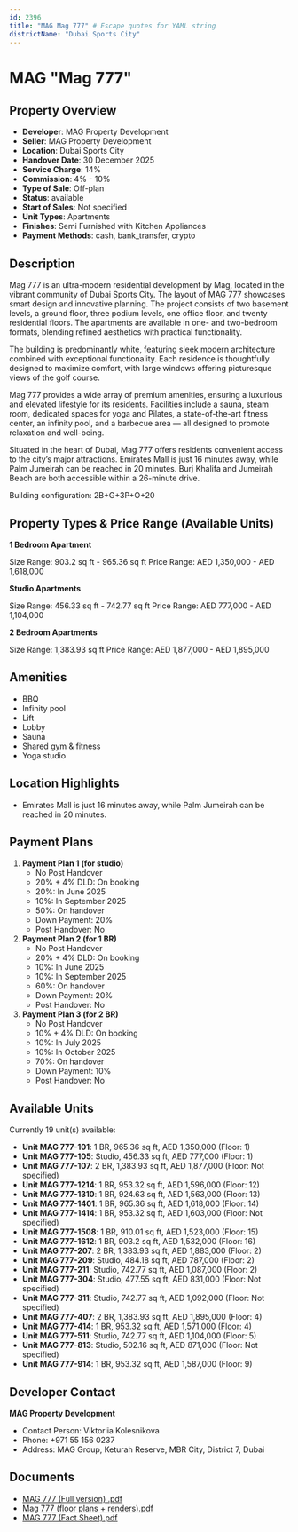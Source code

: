 ```yaml
---
id: 2396
title: "MAG Mag 777" # Escape quotes for YAML string
districtName: "Dubai Sports City"
---
```


# MAG "Mag 777"

## Property Overview
- **Developer**: MAG Property Development
- **Seller**: MAG Property Development
- **Location**: Dubai Sports City
- **Handover Date**: 30 December 2025
- **Service Charge**: 14%
- **Commission**: 4% - 10%
- **Type of Sale**: Off-plan
- **Status**: available
- **Start of Sales**: Not specified
- **Unit Types**: Apartments
- **Finishes**: Semi Furnished with Kitchen Appliances
- **Payment Methods**: cash, bank_transfer, crypto

## Description
Mag 777 is an ultra-modern residential development by Mag, located in the vibrant community of Dubai Sports City. The layout of MAG 777 showcases smart design and innovative planning. The project consists of two basement levels, a ground floor, three podium levels, one office floor, and twenty residential floors. The apartments are available in one- and two-bedroom formats, blending refined aesthetics with practical functionality.

The building is predominantly white, featuring sleek modern architecture combined with exceptional functionality. Each residence is thoughtfully designed to maximize comfort, with large windows offering picturesque views of the golf course.

Mag 777 provides a wide array of premium amenities, ensuring a luxurious and elevated lifestyle for its residents. Facilities include a sauna, steam room, dedicated spaces for yoga and Pilates, a state-of-the-art fitness center, an infinity pool, and a barbecue area — all designed to promote relaxation and well-being.

Situated in the heart of Dubai, Mag 777 offers residents convenient access to the city’s major attractions. Emirates Mall is just 16 minutes away, while Palm Jumeirah can be reached in 20 minutes. Burj Khalifa and Jumeirah Beach are both accessible within a 26-minute drive.

Building configuration: 2B+G+3P+O+20

## Property Types & Price Range (Available Units)
**1 Bedroom Apartment**

Size Range: 903.2 sq ft - 965.36 sq ft
Price Range: AED 1,350,000 - AED 1,618,000

**Studio Apartments**

Size Range: 456.33 sq ft - 742.77 sq ft
Price Range: AED 777,000 - AED 1,104,000

**2 Bedroom Apartments**

Size Range: 1,383.93 sq ft
Price Range: AED 1,877,000 - AED 1,895,000

## Amenities
- BBQ
- Infinity pool
- Lift
- Lobby
- Sauna
- Shared gym & fitness
- Yoga studio

## Location Highlights
- Emirates Mall is just 16 minutes away, while Palm Jumeirah can be reached in 20 minutes.

## Payment Plans
1. **Payment Plan 1 (for studio)**
   - No Post Handover
   - 20% + 4% DLD: On booking
   - 20%: In June 2025
   - 10%: In September 2025
   - 50%: On handover
   - Down Payment: 20%
   - Post Handover: No
2. **Payment Plan 2 (for 1 BR)**
   - No Post Handover
   - 20% + 4% DLD: On booking
   - 10%: In June 2025
   - 10%: In September 2025
   - 60%: On handover
   - Down Payment: 20%
   - Post Handover: No
3. **Payment Plan 3 (for 2 BR)**
   - No Post Handover
   - 10% + 4% DLD: On booking
   - 10%: In July 2025
   - 10%: In October 2025
   - 70%: On handover
   - Down Payment: 10%
   - Post Handover: No

## Available Units
Currently 19 unit(s) available:
- **Unit MAG 777-101**: 1 BR, 965.36 sq ft, AED 1,350,000 (Floor: 1)
- **Unit MAG 777-105**: Studio, 456.33 sq ft, AED 777,000 (Floor: 1)
- **Unit MAG 777-107**: 2 BR, 1,383.93 sq ft, AED 1,877,000 (Floor: Not specified)
- **Unit MAG 777-1214**: 1 BR, 953.32 sq ft, AED 1,596,000 (Floor: 12)
- **Unit MAG 777-1310**: 1 BR, 924.63 sq ft, AED 1,563,000 (Floor: 13)
- **Unit MAG 777-1401**: 1 BR, 965.36 sq ft, AED 1,618,000 (Floor: 14)
- **Unit MAG 777-1414**: 1 BR, 953.32 sq ft, AED 1,603,000 (Floor: Not specified)
- **Unit MAG 777-1508**: 1 BR, 910.01 sq ft, AED 1,523,000 (Floor: 15)
- **Unit MAG 777-1612**: 1 BR, 903.2 sq ft, AED 1,532,000 (Floor: 16)
- **Unit MAG 777-207**: 2 BR, 1,383.93 sq ft, AED 1,883,000 (Floor: 2)
- **Unit MAG 777-209**: Studio, 484.18 sq ft, AED 787,000 (Floor: 2)
- **Unit MAG 777-211**: Studio, 742.77 sq ft, AED 1,087,000 (Floor: 2)
- **Unit MAG 777-304**: Studio, 477.55 sq ft, AED 831,000 (Floor: Not specified)
- **Unit MAG 777-311**: Studio, 742.77 sq ft, AED 1,092,000 (Floor: Not specified)
- **Unit MAG 777-407**: 2 BR, 1,383.93 sq ft, AED 1,895,000 (Floor: 4)
- **Unit MAG 777-414**: 1 BR, 953.32 sq ft, AED 1,571,000 (Floor: 4)
- **Unit MAG 777-511**: Studio, 742.77 sq ft, AED 1,104,000 (Floor: 5)
- **Unit MAG 777-813**: Studio, 502.16 sq ft, AED 871,000 (Floor: Not specified)
- **Unit MAG 777-914**: 1 BR, 953.32 sq ft, AED 1,587,000 (Floor: 9)

## Developer Contact
**MAG Property Development**
- Contact Person: Viktoriia Kolesnikova
- Phone: +971 55 156 0237
- Address: MAG Group, Keturah Reserve, MBR City, District 7, Dubai

## Documents
- [MAG 777 (Full version) .pdf](https://cdn.geniemap.net/2024/10/05/44q9Q7XoGY1bA1pnfSNUmGLYouCMUdGYwivcYNGZ.pdf)
- [Mag 777 (floor plans + renders).pdf](https://cdn.geniemap.net/2024/10/05/bGFJ4zb5vFz1azZpECwUyG7NRqmoXrQhjobwurHg.pdf)
- [MAG 777 (Fact Sheet).pdf](https://cdn.geniemap.net/2024/10/05/F2qYSy8O6cHMRDOVvQDlP3801GXfQoOpjKkU6dv9.pdf)
